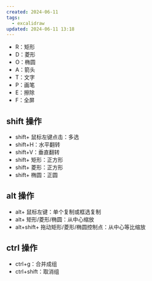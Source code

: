 ```yaml
---
created: 2024-06-11
tags:
  - excalidraw
updated: 2024-06-11 13:18
---
```

- R：矩形
- D：菱形
- O：椭圆
- A：箭头
- T：文字
- P：画笔
- E：擦除
- F：全屏

## shift 操作

- shift+ 鼠标左键点击：多选
- shift+H：水平翻转
- shift+V：垂直翻转
- shift+ 矩形：正方形
- shift+ 菱形：正方形
- shift+ 椭圆：正圆

## alt 操作

- alt+ 鼠标左键：单个复制或框选复制
- alt+ 矩形/菱形/椭圆：从中心缩放
- alt+shift+ 拖动矩形/菱形/椭圆控制点：从中心等比缩放

## ctrl 操作

- ctrl+g：合并成组
- ctrl+shift：取消组


